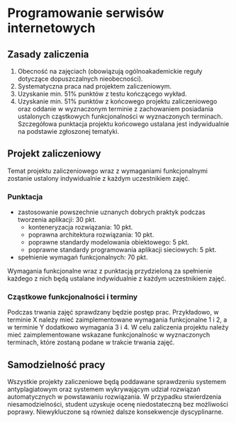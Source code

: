 # Programowanie serwisów internetowych

## Zasady zaliczenia
1. Obecność na zajęciach (obowiązują ogólnoakademickie reguły dotyczące dopuszczalnych nieobecności).
2. Systematyczna praca nad projektem zaliczeniowym.
3. Uzyskanie min. 51% punktów z testu kończącego wykład.
4. Uzyskanie min. 51% punktów z końcowego projektu zaliczeniowego oraz oddanie w wyznaczonym terminie z zachowaniem posiadania ustalonych cząstkowych funkcjonalności w wyznaczonych terminach. Szczegółowa punktacja projektu końcowego ustalana jest indywidualnie na podstawie zgłoszonej tematyki.

## Projekt zaliczeniowy
Temat projektu zaliczeniowego wraz z wymaganiami funkcjonalnymi zostanie ustalony indywidualnie z każdym uczestnikiem zajęć.

### Punktacja
- zastosowanie powszechnie uznanych dobrych praktyk podczas tworzenia aplikacji: 30 pkt.
  - konteneryzacja rozwiązania: 10 pkt.
  - poprawna architektura rozwiązania: 10 pkt.
  - poprawne standardy modelowania obiektowego: 5 pkt.
  - poprawne standardy programowania aplikacji sieciowych: 5 pkt.
- spełnienie wymagań funkcjonalnych: 70 pkt.

Wymagania funkcjonalne wraz z punktacją przydzieloną za spełnienie każdego z nich będą ustalane indywidualnie z każdym uczestnikiem zajęć.

### Cząstkowe funkcjonalności i terminy
Podczas trwania zajęć sprawdzany będzie postęp prac. Przykładowo, w terminie X należy mieć zaimplementowane wymagania funkcjonalne 1 i 2, a w terminie Y dodatkowo wymagania 3 i 4. W celu zaliczenia projektu należy mieć zaimplementowane wskazane funkcjonalnośc w wyznaczonych terminach, które zostaną podane w trakcie trwania zajęć.

## Samodzielność pracy
Wszystkie projekty zaliczeniowe będą poddawane sprawdzeniu systemem antyplagiatowym oraz systemem wykrywającym udział rozwiązań automatycznych w powstawaniu rozwiązania. W przypadku stwierdzenia niesamodzielności, student uzyskuje ocenę niedostateczną bez możliwości poprawy. Niewykluczone są również dalsze konsekwencje dyscyplinarne.

